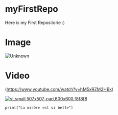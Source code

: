 # myFirstRepo
Here is my First Repositorie :)
# Image
![Unknown](https://user-images.githubusercontent.com/99460074/188628146-069c08ed-492f-4558-9f24-e96a41e652d2.jpeg)

# Video
(https://www.youtube.com/watch?v=hM5xRZM2HBk)

[![st,small,507x507-pad,600x600,f8f8f8](https://user-images.githubusercontent.com/99460074/188632142-3d7e9a86-df9c-417c-9517-eadb4c8ef495.jpg)](https://www.youtube.com/watch?v=hM5xRZM2HBk)



`print("La misère est si belle")`
